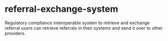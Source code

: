 # referral-exchange-system
Regulatory compliance interoperable system to retrieve and exchange referral users can retrieve referrals in their systems and send it over to other providers. 
